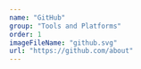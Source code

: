 ```yaml
---
name: "GitHub"
group: "Tools and Platforms"
order: 1
imageFileName: "github.svg"
url: "https://github.com/about"
---
```


